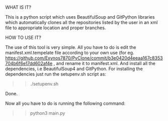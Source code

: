 WHAT IS IT?

This is a python script which uses BeautifulSoup and GitPython libraries which automatically clones all the repositories listed by the user in an xml file to appropriate location and proper branches.

HOW TO USE IT?

The use of this tool is very simple. All you have to do is edit the manifest.xml.tempelate file according to your own use (for eg. https://github.com/Exynos7870/PyClone/commit/b3e0420d4eeaa167c8353704b6f6e17dd602af4e , and rename it to manifest.xml. And install all the dependencies, i.e BeautifulSoup4 and GitPython. For installing the dependencies just run the setupenv.sh script as:
>> ./setupenv.sh

Done.

Now all you have to do is running the following command:
>> python3 main.py
